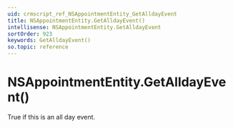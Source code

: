 ```yaml
---
uid: crmscript_ref_NSAppointmentEntity_GetAlldayEvent
title: NSAppointmentEntity.GetAlldayEvent()
intellisense: NSAppointmentEntity.GetAlldayEvent
sortOrder: 923
keywords: GetAlldayEvent()
so.topic: reference
---
```


# NSAppointmentEntity.GetAlldayEvent()

True if this is an all day event.

